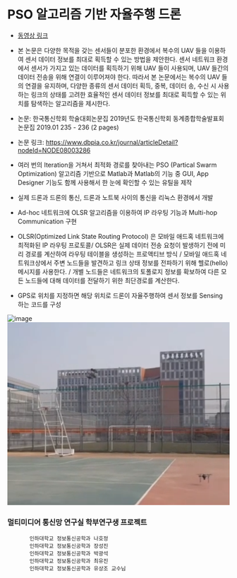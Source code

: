 # PSO 알고리즘 기반 자율주행 드론  
* [동영상 링크](https://www.youtube.com/watch?v=be__jxvsqGE "유튜브")  
* 본 논문은 다양한 목적을 갖는 센서들이 분포한 환경에서 복수의 UAV 들을 이용하여 센서 데이터 정보를 최대로 획득할 수 있는 방법을 제안한다. 센서 네트워크 환경에서 센서가 가지고 있는 데이터를 획득하기 위해 UAV 들이 사용되며, UAV 들간의 데이터 전송을 위해 연결이 이루어져야 한다. 따라서 본 논문에서는 복수의 UAV 들의 연결을 유지하며, 다양한 종류의 센서 데이터 획득, 중복, 데이터 송, 수신 시 사용하는 링크의 상태를 고려한 효율적인 센서 데이터 정보를 최대로 획득할 수 있는 위치를 탐색하는 알고리즘을 제시한다.  
  
* 논문: 한국통신학회 학술대회논문집 2019년도 한국통신학회 동계종합학술발표회 논문집 2019.01 235 - 236 (2 pages)  
  
* 논문 링크: https://www.dbpia.co.kr/journal/articleDetail?nodeId=NODE08003286 

* 여러 번의 Iteration을 거쳐서 최적화 경로를 찾아내는 PSO (Partical Swarm Optimization) 알고리즘 기반으로 Matlab과 Matlab의 기능 중 GUI, App Designer 기능도 함께 사용해서 한 눈에 확인할 수 있는 유틸을 제작  

* 실제 드론과 드론의 통신, 드론과 노트북 사이의 통신을 리눅스 환경에서 개발  
* Ad-hoc 네트워크에 OLSR 알고리즘을 이용하여 IP 라우팅 기능과 Multi-hop Communication 구현  
* OLSR(Optimized Link State Routing Protocol) 은 모바일 애드혹 네트워크에 최적화된 IP 라우팅 프로토콜/ OLSR은 실제 데이터 전송 요청이 발생하기 전에 미리 경로를 계산하여 라우팅 테이블을 생성하는 프로액티브 방식 / 모바일 애드혹 네트워크상에서 주변 노드들을 발견하고 링크 상태 정보를 전파하기 위해 헬로(hello) 메시지를 사용한다. / 개별 노드들은 네트워크의 토폴로지 정보를 확보하여 다른 모든 노드들에 대해 데이터를 전달하기 위한 최단경로를 계산한다.  
* GPS로 위치를 지정하면 해당 위치로 드론이 자율주행하여 센서 정보를 Sensing 하는 코드를 구성  

![image](./1.png)  
![image](./설명2.png)  

### 멀티미디어 통신망 연구실 학부연구생 프로젝트  

           인하대학교 정보통신공학과 나호정  
           인하대학교 정보통신공학과 장성진  
           인하대학교 정보통신공학과 박광석  
           인하대학교 정보통신공학과 최유진  
           인하대학교 정보통신공학과 유상조 교수님  
